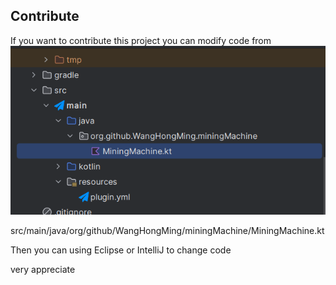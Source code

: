 ## Contribute
If you want to contribute this project
you can modify code from 
![img.png](img.png)

src/main/java/org/github/WangHongMing/miningMachine/MiningMachine.kt

Then you can using Eclipse or IntelliJ to change code

very appreciate